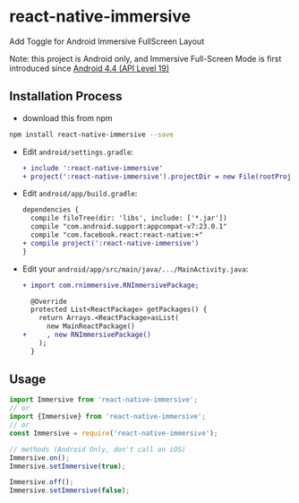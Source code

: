 # react-native-immersive
Add Toggle for Android Immersive FullScreen Layout

Note: this project is Android only, and Immersive Full-Screen Mode is first introduced since [Android 4.4 (API Level 19)](https://developer.android.com/training/system-ui/immersive.html)

## Installation Process

* download this from npm

```bash
npm install react-native-immersive --save
```

* Edit `android/settings.gradle`:

  ```diff
  + include ':react-native-immersive'
  + project(':react-native-immersive').projectDir = new File(rootProject.projectDir, '../node_modules/react-native-immersive/android')
  ```

* Edit `android/app/build.gradle`:

  ```diff
  dependencies {
    compile fileTree(dir: 'libs', include: ['*.jar'])
    compile "com.android.support:appcompat-v7:23.0.1"
    compile "com.facebook.react:react-native:+"
  + compile project(':react-native-immersive')
  }
  ```

* Edit your `android/app/src/main/java/.../MainActivity.java`:

  ```diff
  + import com.rnimmersive.RNImmersivePackage;
  ```
  
  ```diff
    @Override
    protected List<ReactPackage> getPackages() {
      return Arrays.<ReactPackage>asList(
        new MainReactPackage()
  +     , new RNImmersivePackage()
      );
    }
  ```

## Usage

```js
import Immersive from 'react-native-immersive';
// or
import {Immersive} from 'react-native-immersive';
// or
const Immersive = require('react-native-immersive');

// methods (Android Only, don't call on iOS)
Immersive.on();
Immersive.setImmersive(true);

Immersive.off();
Immersive.setImmersive(false);
```
